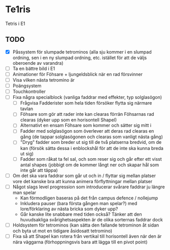 # Te1ris
Tetris i E1

## TODO
- [x] Påssystem för slumpade tetrominos (alla sju kommer i en slumpad ordning, sen i en ny slumpad ordning, etc. istället för att de väljs oberoende av varandra)
- [ ] Ta en bättre bild i E1
- [ ] Animationer för Föhsare + ljungeldsblick när en rad försvinner
- [ ] Visa vilken nästa tetromino är
- [ ] Poängsystem
- [ ] Touchkontroller
- [ ] Fixa några specialblock (vanliga faddrar med effekter, typ solglasögon)
    - [ ] Frågvisa Fadderister som hela tiden försöker flytta sig närmare tavlan
    - [ ] Föhsare som gör att rader inte kan clearas förrän Föhsarnas rad clearas (dyker upp som en horisontell ShapeI)
    - [ ] Alternativt en ensam Föhsare som kommer och sätter sig mitt i 
    - [ ] Fadder med solglasögon som överlever att deras rad clearas en gång (de tappar solglasögonen och clearas som vanligt nästa gång)
    - [ ] "Dryg" fadder som breder ut sig till de två platserna bredvid, om de kan (försök sätta dessa i enblockshål för att de inte ska kunna breda ut sig)
    - [ ] Fadder som råkat ta fel sal, och som reser sig och går efter ett visst antal shapes (jobbigt om de kommer långt ner och skapar hål som inte går att täppa)
- [ ] Om det ska vara faddrar som går ut och in / flyttar sig mellan platser vore det kanske bra att kunna animera förflyttningar mellan platser
- [ ] Något slags level progression som introducerar svårare faddrar ju längre man spelar
    - Kan förmodligen baseras på det från campus defence / nollejump
    - Inkludera pauser (bara första gången man spelar?) med lore/förklaring av nästa bricka som dyker upp?
    - Går kanske lite snabbare med tiden också? Tänker att den huvudsakliga svårighetsaspekten är de olika sorternas faddrar dock
- [ ] Holdsystem för tetrominos (kan sätta den fallande tetrominon åt sidan och byta ut mot en tidigare åsidosatt tetromino)
- [ ] Fixa så att ShapeI kan rotera från vertikal till horisontell även när den är nära väggarna (förhoppningsvis bara att lägga till en pivot point)